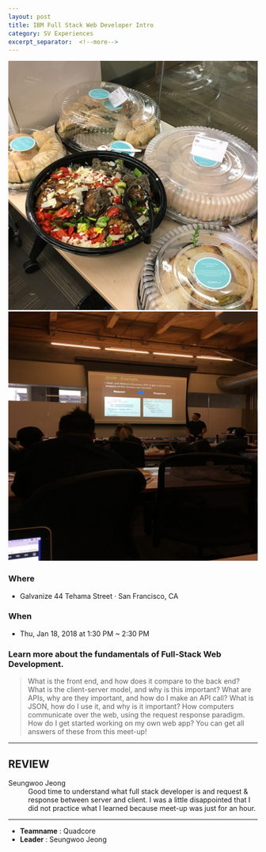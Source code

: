 ```yaml
---
layout: post
title: IBM Full Stack Web Developer Intro
category: SV Experiences
excerpt_separator:  <!--more-->
---
```


![Alt text](/assets/img/ibm.JPG)
![Alt text](/assets/img/ibm2.JPG)

### Where
- Galvanize 44 Tehama Street · San Francisco, CA

### When
- Thu, Jan 18, 2018 at 1:30 PM ~ 2:30 PM

### Learn more about the fundamentals of Full-Stack Web Development.
 > What is the front end, and how does it compare to the back end? What is the client-server model, and why is this important? What are APIs, why are they important, and how do I make an API call? What is JSON, how do I use it, and why is it important? How computers communicate over the web, using the request response paradigm. How do I get started working on my own web app? You can get all answers of these from this meet-up!

* * *

## REVIEW
<dl>
    <dt>Seungwoo Jeong</dt>
        <dd>Good time to understand what full stack developer is and request & response between server and client. I was a little disappointed that I did not practice what I learned because meet-up was just for an hour.
    </dd>
</dl>

* * *

- **Teamname** : Quadcore 
- **Leader** : Seungwoo Jeong





